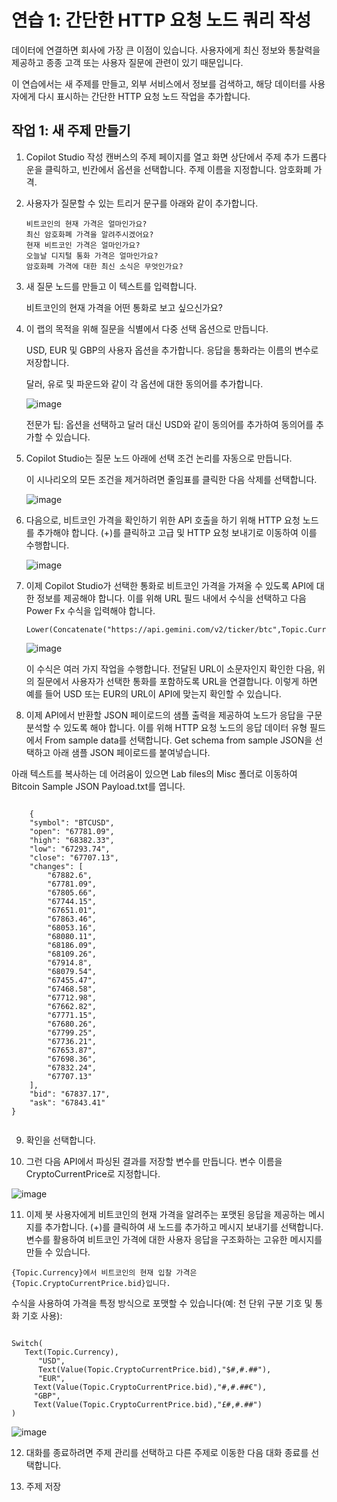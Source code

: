 # 연습 1: 간단한 HTTP 요청 노드 쿼리 작성

데이터에 연결하면 회사에 가장 큰 이점이 있습니다. 사용자에게 최신 정보와 통찰력을 제공하고 종종 고객 또는 사용자 질문에 관련이 있기 때문입니다.

이 연습에서는 새 주제를 만들고, 외부 서비스에서 정보를 검색하고, 해당 데이터를 사용자에게 다시 표시하는 간단한 HTTP 요청 노드 작업을 추가합니다.

## 작업 1: 새 주제 만들기

1. Copilot Studio 작성 캔버스의 주제 페이지를 열고 화면 상단에서 주제 추가 드롭다운을 클릭하고, 빈칸에서 옵션을 선택합니다. 주제 이름을 지정합니다.
   암호화폐 가격.

2. 사용자가 질문할 수 있는 트리거 문구를 아래와 같이 추가합니다.

   ```
   비트코인의 현재 가격은 얼마인가요?
   최신 암호화폐 가격을 알려주시겠어요?
   현재 비트코인 ​​가격은 얼마인가요?
   오늘날 디지털 통화 가격은 얼마인가요?
   암호화폐 가격에 대한 최신 소식은 무엇인가요?
   ```

3. 새 질문 노드를 만들고 이 텍스트를 입력합니다.

   비트코인의 현재 가격을 어떤 통화로 보고 싶으신가요?

4. 이 랩의 목적을 위해 질문을 식별에서 다중 선택 옵션으로 만듭니다.

   USD, EUR 및 GBP의 사용자 옵션을 추가합니다. 응답을 통화라는 이름의 변수로 저장합니다.

   달러, 유로 및 파운드와 같이 각 옵션에 대한 동의어를 추가합니다.

   ![image](https://github.com/user-attachments/assets/1b22cf45-6dfd-48f8-9464-b6b51398bd61)

   전문가 팁: 옵션을 선택하고 달러 대신 USD와 같이 동의어를 추가하여 동의어를 추가할 수 있습니다.

5. Copilot Studio는 질문 노드 아래에 선택 조건 논리를 자동으로 만듭니다.

   이 시나리오의 모든 조건을 제거하려면 줄임표를 클릭한 다음 삭제를 선택합니다.

   ![image](https://github.com/user-attachments/assets/6b0e8cf9-dfc0-47f7-868e-8c23cfa75705)

6. 다음으로, 비트코인 ​​가격을 확인하기 위한 API 호출을 하기 위해 HTTP 요청 노드를 추가해야 합니다. (+)를 클릭하고 고급 및 HTTP 요청 보내기로 이동하여 이를 수행합니다.

   ![image](https://github.com/user-attachments/assets/787987f9-c009-4328-a8fa-e99563835fb5)

7. 이제 Copilot Studio가 선택한 통화로 비트코인 ​​가격을 가져올 수 있도록 API에 대한 정보를 제공해야 합니다. 이를 위해 URL 필드 내에서 수식을 선택하고 다음 Power Fx 수식을 입력해야 합니다.

   ```
   Lower(Concatenate("https://api.gemini.com/v2/ticker/btc",Topic.Currency))
   ```

   ![image](https://github.com/user-attachments/assets/d1a42d71-b6a1-42e8-b2c5-9bd92482e3d7)

   이 수식은 여러 가지 작업을 수행합니다. 전달된 URL이 소문자인지 확인한 다음, 위의 질문에서 사용자가 선택한 통화를 포함하도록 URL을 연결합니다. 이렇게 하면 예를 들어 USD 또는 EUR의 URL이 API에 맞는지 확인할 수 있습니다.

8. 이제 API에서 반환할 JSON 페이로드의 샘플 출력을 제공하여 노드가 응답을 구문 분석할 수 있도록 해야 합니다.
이를 위해 HTTP 요청 노드의 응답 데이터 유형 필드에서 From sample data를 선택합니다.
Get schema from sample JSON을 선택하고 아래 샘플 JSON 페이로드를 붙여넣습니다.

아래 텍스트를 복사하는 데 어려움이 있으면 Lab files의 Misc 폴더로 이동하여 Bitcoin Sample JSON Payload.txt를 엽니다.


<pre><code>
  	{
    "symbol": "BTCUSD",
    "open": "67781.09",
    "high": "68382.33",
    "low": "67293.74",
    "close": "67707.13",
    "changes": [
        "67882.6",
        "67781.09",
        "67805.66",
        "67744.15",
        "67651.01",
        "67863.46",
        "68053.16",
        "68080.11",
        "68186.09",
        "68109.26",
        "67914.8",
        "68079.54",
        "67455.47",
        "67468.58",
        "67712.98",
        "67662.82",
        "67771.15",
        "67680.26",
        "67799.25",
        "67736.21",
        "67653.87",
        "67698.36",
        "67832.24",
        "67707.13"
    ],
    "bid": "67837.17",
    "ask": "67843.41"
}

</code></pre>


9. 확인을 선택합니다.

10. 그런 다음 API에서 파싱된 결과를 저장할 변수를 만듭니다.
   변수 이름을
   CryptoCurrentPrice로 지정합니다.

   ![image](https://github.com/user-attachments/assets/8ae0a412-c115-4361-baa1-19257645bb60)

11. 이제 봇 사용자에게 비트코인의 현재 가격을 알려주는 포맷된 응답을 제공하는 메시지를 추가합니다. (+)를 클릭하여 새 노드를 추가하고 메시지 보내기를 선택합니다. 변수를 활용하여 비트코인 ​​가격에 대한 사용자 응답을 구조화하는 고유한 메시지를 만들 수 있습니다.

   ```
   {Topic.Currency}에서 비트코인의 현재 입찰 가격은 {Topic.CryptoCurrentPrice.bid}입니다.
   ```

   수식을 사용하여 가격을 특정 방식으로 포맷할 수 있습니다(예: 천 단위 구분 기호 및 통화 기호 사용):

<pre><code>
Switch(
   Text(Topic.Currency),
      "USD",
      Text(Value(Topic.CryptoCurrentPrice.bid),"$#,#.##"),
      "EUR",
     Text(Value(Topic.CryptoCurrentPrice.bid),"#,#.##€"),
     "GBP",
     Text(Value(Topic.CryptoCurrentPrice.bid),"£#,#.##")
)
</code></pre>

   ![image](https://github.com/user-attachments/assets/c74fe20d-87b0-459c-8482-c479bc781950)

12. 대화를 종료하려면 주제 관리를 선택하고 다른 주제로 이동한 다음 대화 종료를 선택합니다.

13. 주제 저장















